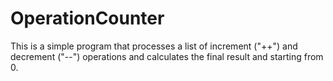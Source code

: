 # OperationCounter
This is a simple program that processes a list of increment ("++") and decrement ("--") operations and calculates the final result and starting from 0.
